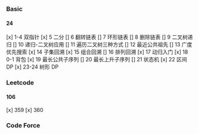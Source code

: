 ### Basic

#### 24

[x] 1-4 双指针
[x] 5 二分
[] 6 翻转链表
[] 7 环形链表
[] 8 删除链表
[] 9 二叉树递归
[] 10 递归-二叉树应用
[] 11 遍历二叉树三种方式
[] 12 最近公共祖先
[] 13 广度优先搜索
[x] 14 子集回溯
[x] 15 组合回溯
[] 16 排列回溯
[x] 17 动归入门
[x] 18 0-1 背包
[x] 19 最长公共子序列
[] 20 最长上升子序列
[] 21 状态机
[x] 22 区间 DP
[x] 23-24 树形 DP

### Leetcode

#### 106

[x] 359
[x] 360

### Code Force

####
